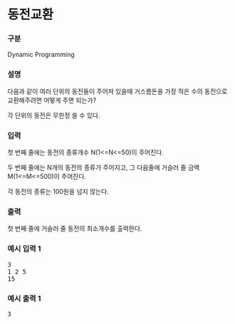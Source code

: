 # 동전교환

### 구분

<p>Dynamic Programming</p>

### 설명

<p>다음과 같이 여러 단위의 동전들이 주어져 있을때 거스름돈을 가장 적은 수의 동전으로 교환해주려면 어떻게 주면 되는가?</p>

<p>각 단위의 동전은 무한정 쓸 수 있다.</p>

### 입력

<p>첫 번째 줄에는 동전의 종류개수 N(1<=N<=50)이 주어진다.</p>

<p>두 번째 줄에는 N개의 동전의 종류가 주어지고, 그 다음줄에 거슬러 줄 금액 M(1<=M<=500)이 주어진다.</p>

<p>각 동전의 종류는 100원을 넘지 않는다.</p>

### 출력

<p>첫 번째 줄에 거슬러 줄 동전의 최소개수를 출력한다.</p>

### 예시 입력 1

<pre>3
1 2 5
15</pre>

### 예시 출력 1

<pre>3</pre>